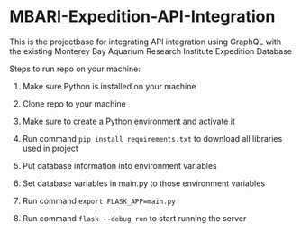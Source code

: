 # MBARI-Expedition-API-Integration
This is the projectbase for integrating API integration using GraphQL with the existing Monterey Bay Aquarium Research Institute Expedition Database

Steps to run repo on your machine:

1. Make sure Python is installed on your machine

2. Clone repo to your machine

3. Make sure to create a Python environment and activate it

4. Run command `pip install requirements.txt` to download all libraries used in project

5. Put database information into environment variables

6. Set database variables in main.py to those environment variables

7. Run command `export FLASK_APP=main.py`

8. Run command `flask --debug run` to start running the server